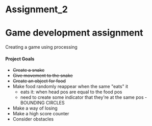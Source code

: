 # Assignment_2

Game development assignment
=======
Creating a game using processing

#### Project Goals ####

* ~~Create a snake~~
* ~~Give movement to the snake~~
* ~~Create an object for food~~
* Make food randomly reappear when the same "eats" it
	* eats it: when head pos are equal to the food pos
	* need to create some indicator that they're at the same pos - BOUNDING CIRCLES
* Make a way of losing
* Make a high score counter
* Consider obstacles 


